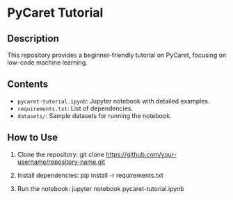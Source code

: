 # PyCaret Tutorial

## Description
This repository provides a beginner-friendly tutorial on PyCaret, focusing on low-code machine learning.

## Contents
- `pycaret-tutorial.ipynb`: Jupyter notebook with detailed examples.
- `requirements.txt`: List of dependencies.
- `datasets/`: Sample datasets for running the notebook.

## How to Use
1. Clone the repository:
   git clone https://github.com/your-username/repository-name.git

2. Install dependencies:
   pip install -r requirements.txt

3. Run the notebook:
 jupyter notebook pycaret-tutorial.ipynb
